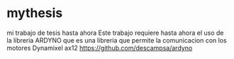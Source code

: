# mythesis
mi trabajo de tesis hasta ahora
Este trabajo requiere hasta ahora el uso de la libreria ARDYNO que es una libreria que permite la comunicacion
con los motores Dynamixel ax12
https://github.com/descampsa/ardyno
